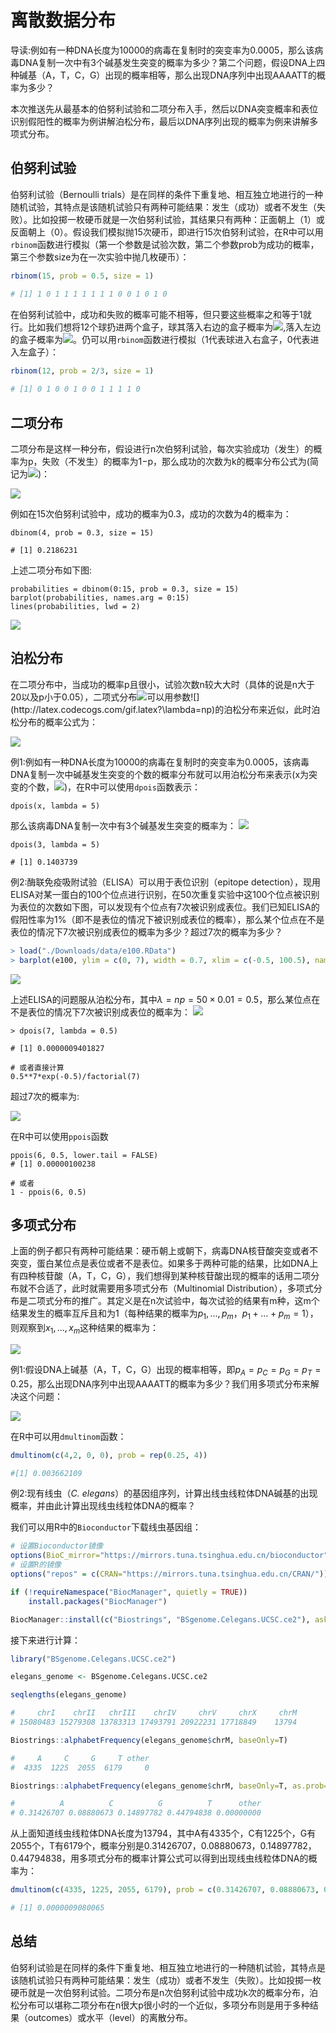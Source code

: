 # 离散数据分布

导读:例如有一种DNA长度为10000的病毒在复制时的突变率为0.0005，那么该病毒DNA复制一次中有3个碱基发生突变的概率为多少？第二个问题，假设DNA上四种碱基（A，T，C，G）出现的概率相等，那么出现DNA序列中出现AAAATT的概率为多少？

本次推送先从最基本的伯努利试验和二项分布入手，然后以DNA突变概率和表位识别假阳性的概率为例讲解泊松分布，最后以DNA序列出现的概率为例来讲解多项式分布。


## 伯努利试验

伯努利试验（Bernoulli trials）是在同样的条件下重复地、相互独立地进行的一种随机试验，其特点是该随机试验只有两种可能结果：发生（成功）或者不发生（失败）。比如投掷一枚硬币就是一次伯努利试验，其结果只有两种：正面朝上（1）或反面朝上（0）。假设我们模拟抛15次硬币，即进行15次伯努利试验，在R中可以用`rbinom`函数进行模拟（第一个参数是试验次数，第二个参数prob为成功的概率，第三个参数size为在一次实验中抛几枚硬币）：
```R
rbinom(15, prob = 0.5, size = 1)

# [1] 1 0 1 1 1 1 1 1 1 0 0 1 0 1 0
```

在伯努利试验中，成功和失败的概率可能不相等，但只要这些概率之和等于1就行。比如我们想将12个球扔进两个盒子，球其落入右边的盒子概率为![](http://latex.codecogs.com/gif.latex?\frac{2}{3}),落入左边的盒子概率为![](http://latex.codecogs.com/gif.latex?\frac{1}{3})。仍可以用`rbinom`函数进行模拟（1代表球进入右盒子，0代表进入左盒子）：
```R
rbinom(12, prob = 2/3, size = 1)
 
# [1] 0 1 0 0 1 0 0 1 1 1 1 0
```



## 二项分布

二项分布是这样一种分布，假设进行n次伯努利试验，每次实验成功（发生）的概率为p，失败（不发生）的概率为1−p，那么成功的次数为k的概率分布公式为(简记为![](http://latex.codecogs.com/gif.latex?X%20\sim%20B(n,p)))：

![](http://latex.codecogs.com/gif.latex?P(X=k)%20=%20\frac{n!}{(n-k)!k!}%20p^k%20(1-p)^{n-k}%20=%20C^k_n%20p^k%20(1-p)^{n-k})

例如在15次伯努利试验中，成功的概率为0.3，成功的次数为4的概率为：
```
dbinom(4, prob = 0.3, size = 15)

# [1] 0.2186231
```
上述二项分布如下图:
```
probabilities = dbinom(0:15, prob = 0.3, size = 15)
barplot(probabilities, names.arg = 0:15)
lines(probabilities, lwd = 2)
```
![](https://github.com/jingbozhou/Study_in_Biostatistics/raw/master/Figure/1-dbinom-1.png)

## 泊松分布

在二项分布中，当成功的概率p且很小，试验次数n较大大时（具体的说是n大于20以及p小于0.05），二项式分布![](http://latex.codecogs.com/gif.latex?X%20\sim%20B(n,p))可以用参数![](http://latex.codecogs.com/gif.latex?\lambda=np)的泊松分布来近似，此时泊松分布的概率公式为：

![](http://latex.codecogs.com/gif.latex?P(X=k)=%20\frac{\lambda^k%20e^{-\lambda}}{k!}.)

例1:例如有一种DNA长度为10000的病毒在复制时的突变率为0.0005，该病毒DNA复制一次中碱基发生突变的个数的概率分布就可以用泊松分布来表示(x为突变的个数，![](http://latex.codecogs.com/gif.latex?\lambda%20=%2010000\times%200.0005=5))，在R中可以使用`dpois`函数表示：
```
dpois(x, lambda = 5)
```

那么该病毒DNA复制一次中有3个碱基发生突变的概率为：
![](http://latex.codecogs.com/gif.latex?P(X=3)=%20\frac{5^3%20\times%20e^{-5}}{3!}=0.1403739)
```
dpois(3, lambda = 5)

# [1] 0.1403739
```

例2:酶联免疫吸附试验（ELISA）可以用于表位识别（epitope detection），现用ELISA对某一蛋白的100个位点进行识别，在50次重复实验中这100个位点被识别为表位的次数如下图，可以发现有个位点有7次被识别成表位。我们已知ELISA的假阳性率为1%（即不是表位的情况下被识别成表位的概率），那么某个位点在不是表位的情况下7次被识别成表位的概率为多少？超过7次的概率为多少？
```R
> load("./Downloads/data/e100.RData")
> barplot(e100, ylim = c(0, 7), width = 0.7, xlim = c(-0.5, 100.5), names.arg = seq(along = e100), col="darkolivegreen")
```

![](https://github.com/jingbozhou/Study_in_Biostatistics/raw/master/Figure/1-e100-1.png)

上述ELISA的问题服从泊松分布，其中$\lambda=np=50 \times 0.01=0.5$，那么某位点在不是表位的情况下7次被识别成表位的概率为：
![](http://latex.codecogs.com/gif.latex?P(X=7)=%20\frac{0.5^7%20\times%20e^{-0.5}}{7!}=0.0000009401827)


```
> dpois(7, lambda = 0.5)

# [1] 0.0000009401827

# 或者直接计算
0.5**7*exp(-0.5)/factorial(7)
```
超过7次的概率为:

![](http://latex.codecogs.com/gif.latex?P(X%20\geq%207)=%20\sum_{k=7}^\infty%20P(X=k)=1-P(X%20\leq%206).)

在R中可以使用`ppois`函数
```
ppois(6, 0.5, lower.tail = FALSE)
# [1] 0.00000100238

# 或者
1 - ppois(6, 0.5)
```


## 多项式分布

上面的例子都只有两种可能结果：硬币朝上或朝下，病毒DNA核苷酸突变或者不突变，蛋白某位点是表位或者不是表位。如果多于两种可能的结果，比如DNA上有四种核苷酸（A，T，C，G），我们想得到某种核苷酸出现的概率的话用二项分布就不合适了，此时就需要用多项式分布（Multinomial Distribution），多项式分布是二项式分布的推广。其定义是在n次试验中，每次试验的结果有m种，这m个结果发生的概率互斥且和为1（每种结果的概率为$p_1,...,p_m$，$p_1+...+p_m=1$），则观察到$x_1,...,x_m$这种结果的概率为：

![](http://latex.codecogs.com/gif.latex?P(x_1,x_2,...,x_m%20|%20p_1,...,p_m)%20=\frac{n!}{x_1!x_2!\cdots%20x_m!}%20p_1^{x_1}\,p_2^{x_2}%20\cdots%20p_m^{x_m})

例1:假设DNA上碱基（A，T，C，G）出现的概率相等，即$p_A=p_C=p_G=p_T=0.25$，那么出现DNA序列中出现AAAATT的概率为多少？我们用多项式分布来解决这个问题：

![](http://latex.codecogs.com/gif.latex?P(4,2,0,0|0.25,0.25,0.25,0.25)=\frac{6\times%205\times%204\times%203\times%202\times%201}{4\times%203\times%202\times%201%20\times%202\times%201}%20\times%20\frac{1}{4^6}%20=\frac{15}{4^6}\simeq%200.0037)

在R中可以用`dmultinom`函数：
```R
dmultinom(c(4,2, 0, 0), prob = rep(0.25, 4))

#[1] 0.003662109
```
例2:现有线虫（*C. elegans*）的基因组序列，计算出线虫线粒体DNA碱基的出现概率，并由此计算出现线虫线粒体DNA的概率？

我们可以用R中的`Bioconductor`下载线虫基因组：
```R
# 设置Bioconductor镜像
options(BioC_mirror="https://mirrors.tuna.tsinghua.edu.cn/bioconductor")
# 设置R的镜像
options("repos" = c(CRAN="https://mirrors.tuna.tsinghua.edu.cn/CRAN/"))

if (!requireNamespace("BiocManager", quietly = TRUE))
    install.packages("BiocManager")

BiocManager::install(c("Biostrings", "BSgenome.Celegans.UCSC.ce2"), ask = F,update = F)
```

接下来进行计算：
```R
library("BSgenome.Celegans.UCSC.ce2")

elegans_genome <- BSgenome.Celegans.UCSC.ce2

seqlengths(elegans_genome)

#     chrI    chrII   chrIII    chrIV     chrV     chrX     chrM 
# 15080483 15279308 13783313 17493791 20922231 17718849    13794

Biostrings::alphabetFrequency(elegans_genome$chrM, baseOnly=T)

#     A     C     G     T other 
#  4335  1225  2055  6179     0 

Biostrings::alphabetFrequency(elegans_genome$chrM, baseOnly=T, as.prob=T)

#          A          C          G          T      other 
# 0.31426707 0.08880673 0.14897782 0.44794838 0.00000000 
```
从上面知道线虫线粒体DNA长度为13794，其中A有4335个，C有1225个，G有2055个，T有6179个，概率分别是0.31426707，0.08880673，0.14897782，0.44794838，用多项式分布的概率计算公式可以得到出现线虫线粒体DNA的概率为：
```R
dmultinom(c(4335, 1225, 2055, 6179), prob = c(0.31426707, 0.08880673, 0.14897782, 0.44794838))

# [1] 0.0000009080065
```

## 总结

伯努利试验是在同样的条件下重复地、相互独立地进行的一种随机试验，其特点是该随机试验只有两种可能结果：发生（成功）或者不发生（失败）。比如投掷一枚硬币就是一次伯努利试验。二项分布是n次伯努利试验中成功k次的概率分布，泊松分布可以堪称二项分布在n很大p很小时的一个近似，多项分布则是用于多种结果（outcomes）或水平（level）的离散分布。
